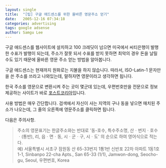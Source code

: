 ```yaml
---
layout: single
title:  "[팁] 구글 애드센스를 위한 올바른 영문주소 얻기"
date:   2005-12-16 07:34:18
categories: advertising
tags: google adsense
author: Samgu Lee
---
```

구글 애드센스를 웹사이트에 설치하고 100 크레딧이 넘으면 미국에서 씨티은행이 발행한 수표가 발행이 되는데, 주소가 잘못 되서 수표를 받지 못하면 최악의 경우 돈을 날릴 수도 있기 때문에 올바른 영문 주소 얻는 방법을 알아봅니다.

구글 애드센스는 현재까지 원화로는 지불을 하지 않습니다. 따라서, ISO-Latin-1 문자만을 쓴 주소를 쓰라고 나와있는데, 말하자면 영문이라고 생각하면 됩니다.

한국 주소를 영문으로 변환시켜 주는 곳이 몇군데 있는데, 우편번호만을 전문으로 정보제공하는 사이트가 바로 [포스트코리아](http://www.postkorea.co.kr/main.asp)입니다.

사용 방법은 매우 간단합니다. 검색에서 자신이 사는 지역의 구나 동을 넣으면 매치된 주소가 나오는데, 그 줄의 오른쪽에 영문주소를 클릭하면 됩니다.

다음은 주의사항.

> 주소의 영문표기는 한글주소와는 반대로 '동-호수, 특수주소명, 산ㆍ번지ㆍ호수ㆍ(통반), 리, 읍ㆍ면ㆍ동, 시ㆍ군ㆍ구, 시ㆍ도' 의 순으로 하여 영어식으로 적는다.  
> 예) 서울특별시 서초구 잠원동 산 65-33번지 1통1반 신반포 22차 아파트 1동1호1-1, Sinbanpo 22-cha Apts., San 65-33 (1/1), Jamwon-dong, Seocho-gu, Seoul, 우편번호, Korea
